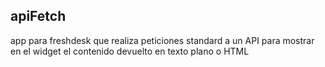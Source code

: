 ## apiFetch

app para freshdesk que realiza peticiones standard a un API para mostrar en el widget el contenido devuelto en texto plano o HTML